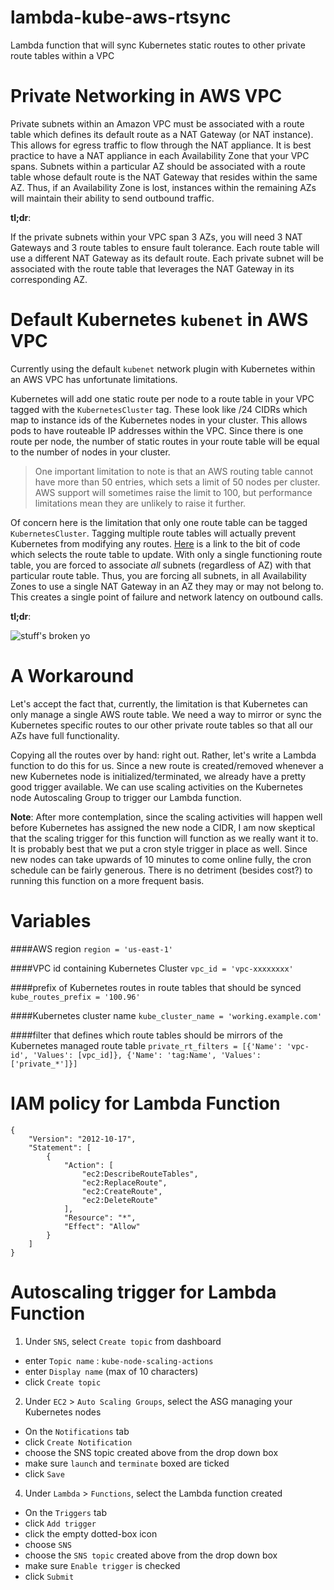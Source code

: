 # lambda-kube-aws-rtsync

Lambda function that will sync Kubernetes static routes to other private route tables within a VPC


# Private Networking in AWS VPC

Private subnets within an Amazon VPC must be associated with a route table which defines its default route as a NAT Gateway (or NAT instance).  This allows for egress traffic to flow through the NAT appliance.  It is best practice to have a NAT appliance in each Availability Zone that your VPC spans. Subnets within a particular AZ should be associated with a route table whose default route is the NAT Gateway that resides within the same AZ.  Thus, if an Availability Zone is lost, instances within the remaining AZs will maintain their ability to send outbound traffic.

**tl;dr**:

If the private subnets within your VPC span 3 AZs, you will need 3 NAT Gateways and 3 route tables to ensure fault tolerance. Each route table will use a different NAT Gateway as its default route. Each private subnet will be associated with the route table that leverages the NAT Gateway in its corresponding AZ.

# Default Kubernetes `kubenet` in AWS VPC

Currently using the default `kubenet` network plugin with Kubernetes within an AWS VPC has unfortunate limitations.

Kubernetes will add one static route per node to a route table in your VPC tagged with the `KubernetesCluster` tag.  These look like /24 CIDRs which map to instance ids of the Kubernetes nodes in your cluster.  This allows pods to have routeable IP addresses within the VPC. Since there is one route per node, the number of static routes in your route table will be equal to the number of nodes in your cluster.

> One important limitation to note is that an AWS routing table cannot have more than 50 entries, which sets a limit of 50
> nodes per cluster. AWS support will sometimes raise the limit to 100, but performance limitations mean they are unlikely
> to raise it further.

Of concern here is the limitation that only one route table can be tagged `KubernetesCluster`. Tagging multiple route tables will actually prevent Kubernetes from modifying any routes. [Here](https://github.com/kubernetes/kubernetes/blob/1854bdcb0cc4c31eb9cf8db7b87a893f6209ed2e/pkg/cloudprovider/providers/aws/aws_routes.go#L28-L48) is a link to the bit of code which selects the route table to update. With only a single functioning route table, you are forced to associate _all_ subnets (regardless of AZ) with that particular route table.  Thus, you are forcing all subnets, in all Availability Zones to use a single NAT Gateway in an AZ they may or may not belong to.  This creates a single point of failure and network latency on outbound calls.

**tl;dr**:

![stuff's broken yo](https://cdn.meme.am/instances/45655627.jpg)

# A Workaround

Let's accept the fact that, currently, the limitation is that Kubernetes can only manage a single AWS route table.  We need a way to mirror or sync the Kubernetes specific routes to our other private route tables so that all our AZs have full functionality.  

Copying all the routes over by hand: right out. Rather, let's write a Lambda function to do this for us.  Since a new route is created/removed whenever a new Kubernetes node is initialized/terminated, we already have a pretty good trigger available.  We can use scaling activities on the Kubernetes node Autoscaling Group to trigger our Lambda function.

**Note**: After more contemplation, since the scaling activities will happen well before Kubernetes has assigned the new node a CIDR, I am now skeptical that the scaling trigger for this function will function as we really want it to.  It is probably best that we put a cron style trigger in place as well. Since new nodes can take upwards of 10 minutes to come online fully, the cron schedule can be fairly generous. There is no detriment (besides cost?) to running this function on a more frequent basis.

# Variables

####AWS region 
`region = 'us-east-1'`

####VPC id containing Kubernetes Cluster
`vpc_id = 'vpc-xxxxxxxx'`

####prefix of Kubernetes routes in route tables that should be synced
`kube_routes_prefix = '100.96'`

####Kubernetes cluster name
`kube_cluster_name = 'working.example.com'`

####filter that defines which route tables should be mirrors of the Kubernetes managed route table
`
private_rt_filters = [{'Name': 'vpc-id', 'Values': [vpc_id]}, {'Name': 'tag:Name', 'Values': ['private_*']}]
`

# IAM policy for Lambda Function 

```
{
    "Version": "2012-10-17",
    "Statement": [
        {
            "Action": [
                "ec2:DescribeRouteTables",
                "ec2:ReplaceRoute",
                "ec2:CreateRoute",
                "ec2:DeleteRoute"
            ],
            "Resource": "*",
            "Effect": "Allow"
        }
    ]
}
```

# Autoscaling trigger for Lambda Function

1. Under `SNS`, select `Create topic` from dashboard
 - enter `Topic name` : `kube-node-scaling-actions`
 - enter `Display name` (max of 10 characters)
 - click `Create topic`

2. Under `EC2` > `Auto Scaling Groups`, select the ASG managing your Kubernetes nodes
 - On the `Notifications` tab 
 - click `Create Notification`
  - choose the SNS topic created above from the drop down box
  - make sure `launch` and `terminate` boxed are ticked
  - click `Save`
  
4. Under `Lambda` > `Functions`, select the Lambda function created
 - On the `Triggers` tab
 - click `Add trigger`
  - click the empty dotted-box icon
  - choose `SNS`
  - choose the `SNS topic` created above from the drop down box
  - make sure `Enable trigger` is checked
  - click `Submit`


